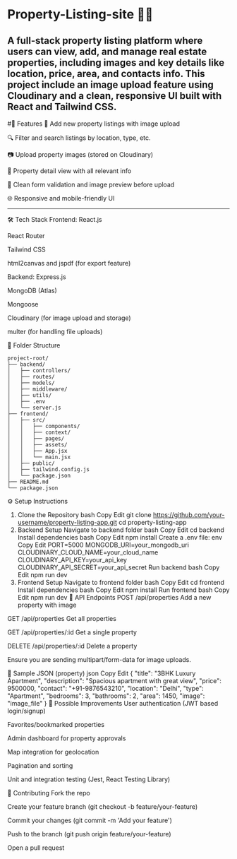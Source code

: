 # Property-Listing-site 🏢🏨
A  full-stack property listing platform where users can view, add, and manage real estate properties, including images and key details like location, price, area, and contacts info.
This project include an image upload feature using Cloudinary and a clean, responsive UI built with React and Tailwind CSS.
---

#🚀 Features
🏡 Add new property listings with image upload

🔍 Filter and search listings by location, type, etc.

📷 Upload property images (stored on Cloudinary)

📄 Property detail view with all relevant info

💬 Clean form validation and image preview before upload

🌐 Responsive and mobile-friendly UI

---

🛠 Tech Stack
Frontend:
React.js

React Router

Tailwind CSS

html2canvas and jspdf (for export feature)

Backend:
Express.js

MongoDB (Atlas)

Mongoose

Cloudinary (for image upload and storage)

multer (for handling file uploads)

📁 Folder Structure

```text
project-root/
├── backend/
│   ├── controllers/
│   ├── routes/
│   ├── models/
│   ├── middleware/
│   ├── utils/
│   ├── .env
│   └── server.js
├── frontend/
│   ├── src/
│   │   ├── components/
│   │   ├── context/
│   │   ├── pages/
│   │   ├── assets/
│   │   ├── App.jsx
│   │   └── main.jsx
│   ├── public/
│   ├── tailwind.config.js
│   └── package.json
├── README.md
└── package.json
```

⚙️ Setup Instructions
1. Clone the Repository
bash
Copy
Edit
git clone https://github.com/your-username/property-listing-app.git
cd property-listing-app
2. Backend Setup
Navigate to backend folder
bash
Copy
Edit
cd backend
Install dependencies
bash
Copy
Edit
npm install
Create a .env file:
env
Copy
Edit
PORT=5000
MONGODB_URI=your_mongodb_uri
CLOUDINARY_CLOUD_NAME=your_cloud_name
CLOUDINARY_API_KEY=your_api_key
CLOUDINARY_API_SECRET=your_api_secret
Run backend
bash
Copy
Edit
npm run dev
3. Frontend Setup
Navigate to frontend folder
bash
Copy
Edit
cd frontend
Install dependencies
bash
Copy
Edit
npm install
Run frontend
bash
Copy
Edit
npm run dev
🔄 API Endpoints
POST /api/properties
Add a new property with image

GET /api/properties
Get all properties

GET /api/properties/:id
Get a single property

DELETE /api/properties/:id
Delete a property

Ensure you are sending multipart/form-data for image uploads.

🧪 Sample JSON (property)
json
Copy
Edit
{
  "title": "3BHK Luxury Apartment",
  "description": "Spacious apartment with great view",
  "price": 9500000,
  "contact": "+91-9876543210",
  "location": "Delhi",
  "type": "Apartment",
  "bedrooms": 3,
  "bathrooms": 2,
  "area": 1450,
  "image": "image_file"
}
🧩 Possible Improvements
User authentication (JWT based login/signup)

Favorites/bookmarked properties

Admin dashboard for property approvals

Map integration for geolocation

Pagination and sorting

Unit and integration testing (Jest, React Testing Library)

🤝 Contributing
Fork the repo

Create your feature branch (git checkout -b feature/your-feature)

Commit your changes (git commit -m 'Add your feature')

Push to the branch (git push origin feature/your-feature)

Open a pull request

